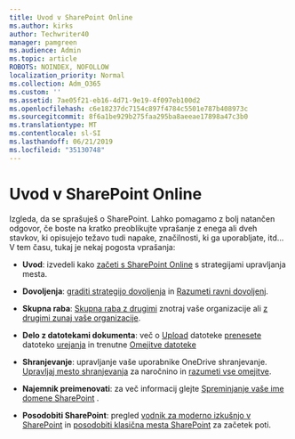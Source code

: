 ```yaml
---
title: Uvod v SharePoint Online
ms.author: kirks
author: Techwriter40
manager: pamgreen
ms.audience: Admin
ms.topic: article
ROBOTS: NOINDEX, NOFOLLOW
localization_priority: Normal
ms.collection: Adm_O365
ms.custom: ''
ms.assetid: 7ae05f21-eb16-4d71-9e19-4f097eb100d2
ms.openlocfilehash: c6e18237dc7154c897f4784c5501e787b408973c
ms.sourcegitcommit: 8f6a1be929b275faa295ba8aeeae17898a47c3b0
ms.translationtype: MT
ms.contentlocale: sl-SI
ms.lasthandoff: 06/21/2019
ms.locfileid: "35130748"
---
```

# <a name="get-started-with-sharepoint-online"></a>Uvod v SharePoint Online

Izgleda, da se sprašuješ o SharePoint. Lahko pomagamo z bolj natančen odgovor, če boste na kratko preoblikujte vprašanje z enega ali dveh stavkov, ki opisujejo težavo tudi napake, značilnosti, ki ga uporabljate, itd... V tem času, tukaj je nekaj pogosta vprašanja:



- **Uvod**: izvedeli kako [začeti s SharePoint Online](https://docs.microsoft.com/sharepoint/introduction) s strategijami upravljanja mesta.

- **Dovoljenja**: [graditi strategijo dovoljenja](https://docs.microsoft.com/sharepoint/default-sharepoint-groups) in [Razumeti ravni dovoljenj](https://docs.microsoft.com/sharepoint/understanding-permission-levels).

- **Skupna raba**: [Skupna raba z drugimi](https://docs.microsoft.com/sharepoint/default-sharepoint-groups) znotraj vaše organizacije ali [z drugimi zunaj vaše organizacije](https://docs.microsoft.com/sharepoint/external-sharing-overview).

- **Delo z datotekami dokumenta**: več o [Upload](https://support.office.com/article/Upload-a-folder-or-files-to-a-document-library-eb18fcba-c953-4d45-8d90-8da66edeacdb) datoteke [prenesete](https://support.office.com/article/Download-files-and-folders-from-OneDrive-or-SharePoint-5c7397b7-19c7-4893-84fe-d02e8fa5df05) datoteko [urejanja](https://support.office.com/article/Edit-a-document-in-a-document-library-02d8497f-1c13-4114-949a-b8466f639b07) in trenutne [Omejitve datoteke](https://support.office.com/article/invalid-file-names-and-file-types-in-onedrive-onedrive-for-business-and-sharepoint-64883a5d-228e-48f5-b3d2-eb39e07630fa?ui=en-US&amp;rs=en-US&amp;ad=US)

- **Shranjevanje**: upravljanje vaše uporabnike OneDrive shranjevanje</a>. [Upravljaj mesto shranjevanja](https://docs.microsoft.com/sharepoint/manage-site-collection-storage-limits) za naročnino in [razumeti vse omejitve](https://docs.microsoft.com/office365/servicedescriptions/sharepoint-online-service-description/sharepoint-online-limits).

- **Najemnik preimenovati**: za več informacij glejte [Spreminjanje vaše ime domene SharePoint](https://docs.microsoft.com/sharepoint/change-your-sharepoint-domain-name) .

- **Posodobiti SharePoint**: pregled [vodnik za moderno izkušnjo v SharePoint](https://docs.microsoft.com/sharepoint/guide-to-sharepoint-modern-experience) in [posodobiti klasična mesta SharePoint](https://docs.microsoft.com/sharepoint/dev/transform/modernize-classic-sites) za začetek poti.


